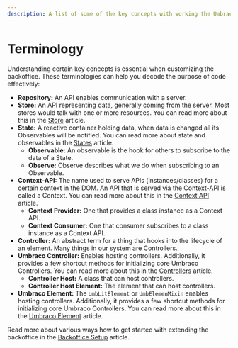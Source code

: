 ```yaml
---
description: A list of some of the key concepts with working the Umbraco Backoffice.
---
```


# Terminology

Understanding certain key concepts is essential when customizing the backoffice. These terminologies can help you decode the purpose of code effectively:

* **Repository:** An API enables communication with a server.
* **Store:** An API representing data, generally coming from the server. Most stores would talk with one or more resources. You can read more about this in the [Store](../../customizing/foundation/working-with-data/store.md) article.
* **State:** A reactive container holding data, when data is changed all its Observables will be notified. You can read more about state and observables in the [States](../../customizing/foundation/working-with-data/states.md) article.
  * **Observable:** An observable is the hook for others to subscribe to the data of a State.
  * **Observe:** Observe describes what we do when subscribing to an Observable.
* **Context-API:** The name used to serve APIs (instances/classes) for a certain context in the DOM. An API that is served via the Context-API is called a Context. You can read more about this in the [Context API](../../customizing/foundation/working-with-data/context-api.md) article.
  * **Context Provider:** One that provides a class instance as a Context API.
  * **Context Consumer:** One that consumer subscribes to a class instance as a Context API.
* **Controller:** An abstract term for a thing that hooks into the lifecycle of an element. Many things in our system are Controllers.
* **Umbraco Controller:** Enables hosting controllers. Additionally, it provides a few shortcut methods for initializing core Umbraco Controllers. You can read more about this in the [Controllers](../../customizing/foundation/umbraco-element/controllers/) article.
  * **Controller Host:** A class that can host controllers.
  * **Controller Host Element:** The element that can host controllers.
* **Umbraco Element:** The `UmbLitElement` or `UmbElemenMixin` enables hosting controllers. Additionally, it provides a few shortcut methods for initializing core Umbraco Controllers. You can read more about this in the [Umbraco Element](../../customizing/foundation/umbraco-element/) article.

Read more about various ways how to get started with extending the backoffice in the [Backoffice Setup](../../customizing/extending-overview/) article.
